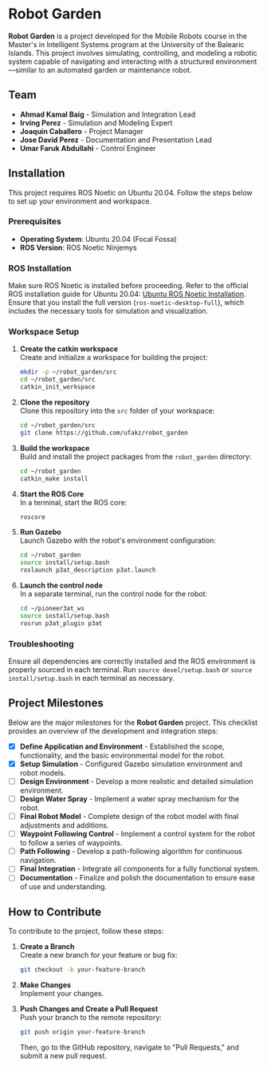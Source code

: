 # Robot Garden

**Robot Garden** is a project developed for the Mobile Robots course in the Master's in Intelligent Systems program at the University of the Balearic Islands. This project involves simulating, controlling, and modeling a robotic system capable of navigating and interacting with a structured environment—similar to an automated garden or maintenance robot.

## Team

- **Ahmad Kamal Baig** - Simulation and Integration Lead
- **Irving Perez** - Simulation and Modeling Expert
- **Joaquin Caballero** - Project Manager
- **Jose David Perez** - Documentation and Presentation Lead
- **Umar Faruk Abdullahi** - Control Engineer

## Installation

This project requires ROS Noetic on Ubuntu 20.04. Follow the steps below to set up your environment and workspace.

### Prerequisites

- **Operating System**: Ubuntu 20.04 (Focal Fossa)
- **ROS Version**: ROS Noetic Ninjemys

### ROS Installation

Make sure ROS Noetic is installed before proceeding. Refer to the official ROS installation guide for Ubuntu 20.04: [Ubuntu ROS Noetic Installation](https://wiki.ros.org/noetic/Installation/Ubuntu). Ensure that you install the full version (`ros-noetic-desktop-full`), which includes the necessary tools for simulation and visualization.

### Workspace Setup

1. **Create the catkin workspace**  
   Create and initialize a workspace for building the project:

    ```bash
    mkdir -p ~/robot_garden/src
    cd ~/robot_garden/src
    catkin_init_workspace
    ```

2. **Clone the repository**  
   Clone this repository into the `src` folder of your workspace:

    ```bash
    cd ~/robot_garden/src
    git clone https://github.com/ufakz/robot_garden
    ```

3. **Build the workspace**  
   Build and install the project packages from the `robot_garden` directory:

    ```bash
    cd ~/robot_garden
    catkin_make install
    ```

4. **Start the ROS Core**  
   In a terminal, start the ROS core:

    ```bash
    roscore
    ```

5. **Run Gazebo**  
   Launch Gazebo with the robot's environment configuration:

    ```bash
    cd ~/robot_garden
    source install/setup.bash
    roslaunch p3at_description p3at.launch
    ```

6. **Launch the control node**  
   In a separate terminal, run the control node for the robot:

    ```bash
    cd ~/pioneer3at_ws
    source install/setup.bash
    rosrun p3at_plugin p3at
    ```

### Troubleshooting

Ensure all dependencies are correctly installed and the ROS environment is properly sourced in each terminal. Run `source devel/setup.bash` or `source install/setup.bash` in each terminal as necessary.

## Project Milestones

Below are the major milestones for the **Robot Garden** project. This checklist provides an overview of the development and integration steps:

- [x] **Define Application and Environment** - Established the scope, functionality, and the basic environmental model for the robot.
- [x] **Setup Simulation** - Configured Gazebo simulation environment and robot models.
- [ ] **Design Environment** - Develop a more realistic and detailed simulation environment.
- [ ] **Design Water Spray** - Implement a water spray mechanism for the robot.
- [ ] **Final Robot Model** - Complete design of the robot model with final adjustments and additions.
- [ ] **Waypoint Following Control** - Implement a control system for the robot to follow a series of waypoints.
- [ ] **Path Following** - Develop a path-following algorithm for continuous navigation.
- [ ] **Final Integration** - Integrate all components for a fully functional system.
- [ ] **Documentation** - Finalize and polish the documentation to ensure ease of use and understanding.

## How to Contribute

To contribute to the project, follow these steps:

1. **Create a Branch**  
   Create a new branch for your feature or bug fix:

    ```bash
    git checkout -b your-feature-branch
    ```

2. **Make Changes**  
   Implement your changes.

3. **Push Changes and Create a Pull Request**  
   Push your branch to the remote repository:

    ```bash
    git push origin your-feature-branch
    ```

   Then, go to the GitHub repository, navigate to "Pull Requests," and submit a new pull request.